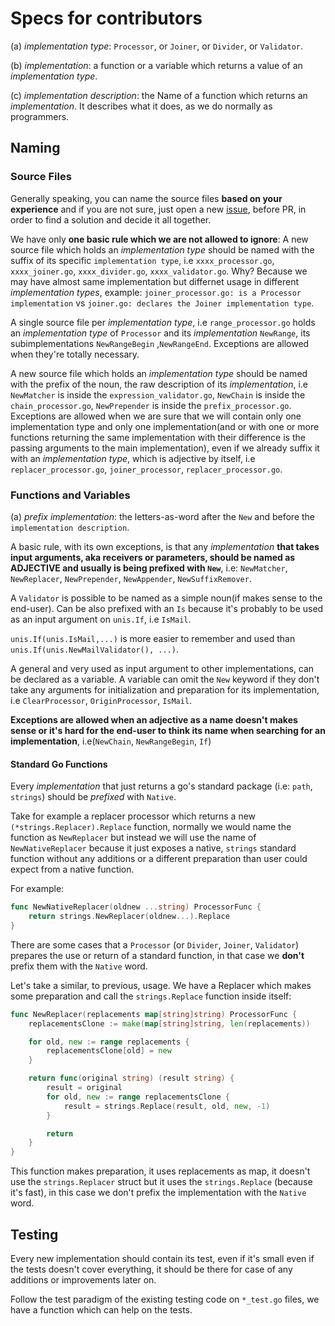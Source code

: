 # Specs for contributors

(a) *implementation type*: 
     `Processor`, or `Joiner`, or `Divider`, or `Validator`.

(b) *implementation*:
     a function or a variable which returns a value of an *implementation type*.

(c) *implementation description*:
     the Name of a function which returns an *implementation*. It describes what it does, as we do normally as programmers.


## Naming

### Source Files

Generally speaking, you can name the source files **based on your experience** and if you are not sure, just open a new [issue](https://github.com/esemplastic/unis/issues/new), before PR, in order to find a solution and decide it all together. 

We have only **one basic rule which we are not allowed to ignore**:
A new source file which holds an *implementation type* should be named with the suffix of its specific `implementation type`, i.e `xxxx_processor.go`, `xxxx_joiner.go`, `xxxx_divider.go`, `xxxx_validator.go`. Why? Because we may have almost same implementation but differnet usage in different *implementation types*, example: `joiner_processor.go: is a Processor implementation` vs `joiner.go: declares the Joiner implementation type`.

A single source file per *implementation type*,  i.e `range_processor.go` holds an *implementation type* of `Processor` and its *implementation* `NewRange`, its subimplementations `NewRangeBegin` ,`NewRangeEnd`. Exceptions are allowed when they're totally necessary.

A new source file which holds an *implementation type* should be named with the prefix of the noun, the raw description of its *implementation*, i.e `NewMatcher` is inside the `expression_validator.go`,  `NewChain` is inside the `chain_processor.go`,  `NewPrepender` is inside the `prefix_processor.go`. Exceptions are allowed when we are sure that we will contain only one implementation type and only one implementation(and or with one or more functions returning the same implementation with their difference is the passing arguments to the main implementation), even if we already suffix it with an *implementation type*, which is adjective by itself, i.e `replacer_processor.go`, `joiner_processor`, `replacer_processor.go`.


### Functions and Variables

(a) *prefix implementation*:
     the letters-as-word after the `New` and before the `implementation description`.


A basic rule, with its own exceptions, is that any *implementation* **that takes input arguments, aka receivers or parameters, should be named as ADJECTIVE and usually is being prefixed with `New`**, i.e: `NewMatcher`, `NewReplacer`, `NewPrepender`, `NewAppender`, `NewSuffixRemover`.

A `Validator` is possible to be named as a simple noun(if makes sense to the end-user). Can be also prefixed with an `Is` because it's probably to be used as an input argument on `unis.If`, i.e `IsMail`. 

`unis.If(unis.IsMail,...)` is more easier to remember and used than `unis.If(unis.NewMailValidator(), ...)`.


A general and very used as input argument to other implementations, can be declared as a variable.
A variable can omit the `New` keyword if they don't take any arguments for initialization and preparation for its implementation, i.e `ClearProcessor`, `OriginProcessor`, `IsMail`.

**Exceptions are allowed when an adjective as a name doesn't makes sense or it's hard for the end-user to think its name when searching for an implementation**, i.e(`NewChain`, `NewRangeBegin`, `If`)


#### Standard Go Functions

Every *implementation* that just returns a go's  standard package (i.e: `path`, `strings`)
should be *prefixed* with `Native`. 

Take for example a replacer processor which returns a new `(*strings.Replacer).Replace` function,
normally we would name the function as `NewReplacer` but instead we will use the name of `NewNativeReplacer` because it just exposes a native, `strings` standard function without any additions or a different preparation than user could expect from a native function.

For example:

```go
func NewNativeReplacer(oldnew ...string) ProcessorFunc {
	return strings.NewReplacer(oldnew...).Replace
}
```

There are some cases that a `Processor` (or `Divider`, `Joiner`, `Validator`)
prepares the use or return of a standard function, in that case we **don't** prefix them with the `Native` word.

Let's take a similar, to previous, usage. We have a Replacer which makes some preparation and call the `strings.Replace` function
inside itself: 

```go
func NewReplacer(replacements map[string]string) ProcessorFunc {
	replacementsClone := make(map[string]string, len(replacements))

	for old, new := range replacements {
		replacementsClone[old] = new
	}

	return func(original string) (result string) {
		result = original
		for old, new := range replacementsClone {
			result = strings.Replace(result, old, new, -1)
		}

		return
	}
}
```

This function makes preparation, it uses replacements as map, it doesn't use the `strings.Replacer` struct
but it uses the `strings.Replace` (because it's fast), in this case we don't prefix the implementation with the `Native` word.



## Testing

Every new implementation should contain its test, even if it's small even if the tests doesn't cover everything, it should be there for case of any additions or improvements later on.

Follow the test paradigm of the existing testing code on `*_test.go` files, we have a function which can help on the tests.